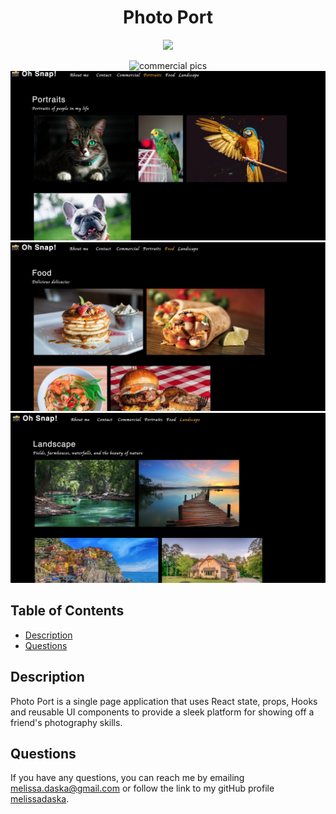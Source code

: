 <h1 align="center">Photo Port</h1>

<p align="center">
    <img src="https://img.shields.io/badge/React-brightgreen"/>
</p>

<p align='center'>
    <img src="/src/assets/commercial.png" alt="commercial pics"/>
    <img src="/src/assets/portraits.png" alt="portrait pics"/>
    <img src="/src/assets/food.png" alt="pictures of food"/>
    <img src="/src/assets/landscape.png" alt="landscape pics"/>
</p>  

## Table of Contents
- [Description](#description)
- [Questions](#questions)

## Description
Photo Port is a single page application that uses React state, props, Hooks and reusable UI components to provide a sleek platform for showing off a friend's photography skills.


## Questions
If you have any questions, you can reach me by emailing [melissa.daska@gmail.com](mailto:melissa.daska@gmail.com) or follow the link to my gitHub profile [melissadaska](https://github.com/melissadaska).
